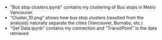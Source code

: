 * "Bus stop clusters.ipynb" contains my clustering of Bus stops in Metro Vancouver.
* "Cluster_10.png" shows how bus stop clusters (resulted from the analysis) naturally separate the cities (Vancouver, Burnaby, etc.)
* "Get Data.ipynb" contains my connection and "TransitPoint" is the data retrieved 

